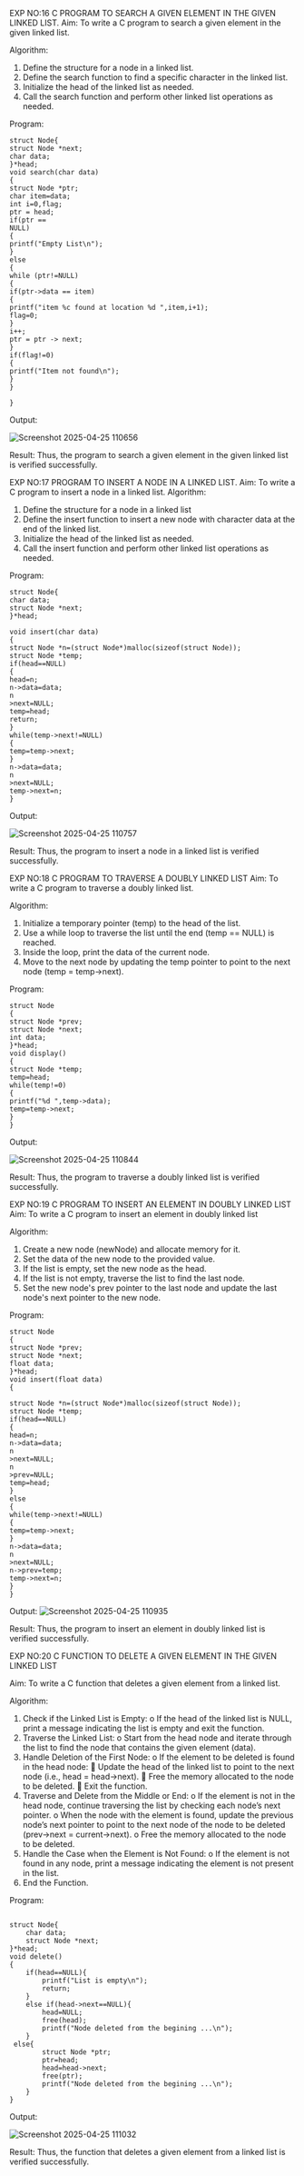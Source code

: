EXP NO:16 C PROGRAM TO SEARCH A GIVEN ELEMENT IN THE GIVEN LINKED LIST.
Aim:
To write a C program to search a given element in the given linked list.

Algorithm:
1.	Define the structure for a node in a linked list.
2.	Define the search function to find a specific character in the linked list.
3.	Initialize the head of the linked list as needed.
4.	Call the search function and perform other linked list operations as needed.
 
Program:
```
struct Node{ 
struct Node *next; 
char data; 
}*head; 
void search(char data) 
{ 
struct Node *ptr; 
char item=data; 
int i=0,flag; 
ptr = head; 
if(ptr == 
NULL) 
{ 
printf("Empty List\n"); 
} 
else 
{ 
while (ptr!=NULL) 
{ 
if(ptr->data == item) 
{ 
printf("item %c found at location %d ",item,i+1); 
flag=0; 
} 
i++; 
ptr = ptr -> next; 
} 
if(flag!=0) 
{ 
printf("Item not found\n"); 
} 
} 
 
}
```
Output:

![Screenshot 2025-04-25 110656](https://github.com/user-attachments/assets/aa041a85-47ba-4c7a-b02c-f0601ec173d2)

Result:
Thus, the program to search a given element in the given linked list is verified successfully.


 
EXP NO:17  PROGRAM TO INSERT A NODE IN A LINKED LIST.
Aim:
To write a C program to insert a node in a linked list.
Algorithm:
1.	Define the structure for a node in a linked list
2.	Define the insert function to insert a new node with character data at the end of the linked list.
3.	Initialize the head of the linked list as needed.
4.	Call the insert function and perform other linked list operations as needed.
 
Program:
```
struct Node{ 
char data; 
struct Node *next; 
}*head; 
 
void insert(char data) 
{ 
struct Node *n=(struct Node*)malloc(sizeof(struct Node)); 
struct Node *temp; 
if(head==NULL) 
{ 
head=n; 
n->data=data; 
n
>next=NULL; 
temp=head; 
return; 
} 
while(temp->next!=NULL) 
{ 
temp=temp->next; 
} 
n->data=data; 
n
>next=NULL; 
temp->next=n; 
}
```
Output:

![Screenshot 2025-04-25 110757](https://github.com/user-attachments/assets/9bea298a-c922-43eb-97aa-2927af2aad44)

Result:
Thus, the program to insert a node in a linked list is verified successfully.


 
EXP NO:18 C PROGRAM TO TRAVERSE A DOUBLY LINKED LIST
Aim:
To write a C program to traverse a doubly linked list.

Algorithm:
1.	Initialize a temporary pointer (temp) to the head of the list.
2.	Use a while loop to traverse the list until the end (temp == NULL) is reached.
3.	Inside the loop, print the data of the current node.
4.	Move to the next node by updating the temp pointer to point to the next node (temp = temp->next).
 
Program:
```
struct Node 
{ 
struct Node *prev; 
struct Node *next; 
int data; 
}*head; 
void display() 
{ 
struct Node *temp; 
temp=head; 
while(temp!=0) 
{ 
printf("%d ",temp->data); 
temp=temp->next; 
} 
} 
```
Output:

![Screenshot 2025-04-25 110844](https://github.com/user-attachments/assets/972e6355-aa17-4951-b13c-106bd1163b27)

Result:
Thus, the program to traverse a doubly linked list is verified successfully. 



EXP NO:19 C PROGRAM TO INSERT AN ELEMENT IN DOUBLY LINKED LIST
Aim:
To write a C program to insert an element in doubly linked list

Algorithm:
1.	Create a new node (newNode) and allocate memory for it.
2.	Set the data of the new node to the provided value.
3.	If the list is empty, set the new node as the head.
4.	If the list is not empty, traverse the list to find the last node.
5.	Set the new node's prev pointer to the last node and update the last node's next pointer to the new node.
 
Program:
```
struct Node 
{ 
struct Node *prev; 
struct Node *next; 
float data; 
}*head; 
void insert(float data) 
{ 
 
struct Node *n=(struct Node*)malloc(sizeof(struct Node)); 
struct Node *temp; 
if(head==NULL) 
{ 
head=n; 
n->data=data; 
n
>next=NULL; 
n
>prev=NULL; 
temp=head; 
} 
else 
{ 
while(temp->next!=NULL) 
{ 
temp=temp->next; 
} 
n->data=data; 
n
>next=NULL; 
n->prev=temp; 
temp->next=n; 
} 
}
```

Output:
![Screenshot 2025-04-25 110935](https://github.com/user-attachments/assets/921b352c-1ba7-4946-9fcf-797b26d1853c)


Result:
Thus, the program to insert an element in doubly linked list is verified successfully.

EXP NO:20 C FUNCTION TO DELETE A GIVEN ELEMENT IN THE GIVEN LINKED LIST

Aim:
To write a C function that deletes a given element from a linked list.

Algorithm:
1.	Check if the Linked List is Empty:
o	If the head of the linked list is NULL, print a message indicating the list is empty and exit the function.
2.	Traverse the Linked List:
o	Start from the head node and iterate through the list to find the node that contains the given element (data).
3.	Handle Deletion of the First Node:
o	If the element to be deleted is found in the head node:
	Update the head of the linked list to point to the next node (i.e., head = head->next).
	Free the memory allocated to the node to be deleted.
	Exit the function.
4.	Traverse and Delete from the Middle or End:
o	If the element is not in the head node, continue traversing the list by checking each node’s next pointer.
o	When the node with the element is found, update the previous node’s next pointer to point to the next node of the node to be deleted (prev->next = current->next).
o	Free the memory allocated to the node to be deleted.
5.	Handle the Case when the Element is Not Found:
o	If the element is not found in any node, print a message indicating the element is not present in the list.
6.	End the Function.

Program:
```
 
struct Node{ 
    char data;  
    struct Node *next; 
}*head; 
void delete() 
{ 
    if(head==NULL){ 
        printf("List is empty\n"); 
        return; 
    } 
    else if(head->next==NULL){ 
        head=NULL; 
        free(head); 
        printf("Node deleted from the begining ...\n"); 
    }
 else{ 
        struct Node *ptr; 
        ptr=head; 
        head=head->next; 
        free(ptr); 
        printf("Node deleted from the begining ...\n"); 
    } 
} 
```

Output:

![Screenshot 2025-04-25 111032](https://github.com/user-attachments/assets/f100cbc3-8cbe-4f52-9b23-f0a8315f02c8)


Result:
Thus, the function that deletes a given element from a linked list is verified successfully.
